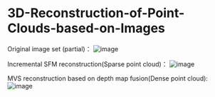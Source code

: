 # 3D-Reconstruction-of-Point-Clouds-based-on-Images

Original image set (partial)：
![image](https://github.com/user-attachments/assets/356c8b26-08a5-4efb-bc96-97415930d438)

Incremental SFM reconstruction(Sparse point cloud)：
![image](https://github.com/user-attachments/assets/8d4d06bb-df80-40ec-b7df-c56dba6b7699)

MVS reconstruction based on depth map fusion(Dense point cloud):
![image](https://github.com/user-attachments/assets/2a28262e-841b-4b74-9759-7ffaf7b0fa8c)
